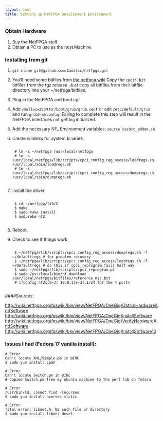 ```yaml
---
layout: post
title: Setting up NetFPGA Development Environment
---
```

### Obtain Hardware

1. Buy the NetFPGA
stuff
2. Obtain a PC to use as the host Machine

### Installing from git

1. `git clone git@github.com:Caustic/netfpga.git`
2. You'll need some bitfiles from [the netfpga wiki](http://wiki.netfpga.org/foswiki/NetFPGA/OneGig/Releases) Copy the `cpci*.bit` bitfiles from the tgz release. Just copy all bitfiles from their bitfile directory into your ~/netfpga/bitfiles.
3. Plug in the NetFPGA and boot up!
4. Add `vmalloc=256M` to `/boot/grub/grub.conf` or edit `/etc/default/grub` and run `grub2-mkconfig`. Failing to complete this step will result in the NetFPGA interfaces not getting initialized.
5. Add the necessary NF\_ Environment variables: `source bashrc_addon.sh`
6. Create simlinks for system binaries.
    <pre><code>
    # ln -s ~/netfpga /usr/local/netfpga
    # ln -s /usr/local/netfpga/lib/scripts/cpci_config_reg_access/loadregs.sh /usr/lcoal/sbin/loadregs.sh
    # ln -s /usr/local/netfpga/lib/scripts/cpci_config_reg_access/dumpregs.sh /usr/local/sbin/dumpregs.sh
    </code></pre>

7. Install the driver
    <pre><code>
    $ cd ~/netfpga/lib/C
    $ make
    $ sudo make install
    $ modprobe nf2
    </code></pre>

8. Reboot.

9. Check to see if things work
    <pre><code>
    $ ~/netfpga/lib/scripts/cpci_config_reg_access/dumpregs.sh -f ~/defaultregs # for problem recovery
    $ ~/netfpga/lib/scripts/cpci_config_reg_access/loadregs.sh -f ~/defaultregs # do this if cpci_reprogram fails half way
    $ sudo ~/netfpga/lib/scripts/cpci_reprogram.pl
    $ sudo /usr/local/bin/nf_download /usr/local/netfpga/bitfiles/reference_nic.bit
    # ifconfig nf2c[0-3] 10.0.1[0-3].1/24 for the 4 ports
    </code></pre>

####Sources:

http://wiki.netfpga.org/foswiki/bin/view/NetFPGA/OneGig/ObtainHardwareAndSoftware
http://wiki.netfpga.org/foswiki/bin/view/NetFPGA/OneGig/InstallSoftware
http://wiki.netfpga.org/foswiki/bin/view/NetFPGA/OneGig/VerifyHardwareAndSoftware
http://wiki.netfpga.org/foswiki/bin/view/NetFPGA/OneGig/InstallSoftware10

### Issues I had (Fedora 17 vanilla install):

    # Error
    Can't locate XML/Simple.pm in @INC
    $ sudo yum install cpan

    # Error
    Can't locate Switch.pm in @INC
    # Copied Switch.pm from my ubuntu machine to the perl lib on fedora

    # Error
    /usr/bin/ld: cannot find -lncurses
    $ sudo yum install ncurses-static

    # Error
    fatal error: libnet.h: No such file or directory
    $ sudo yum install libnet-devel


